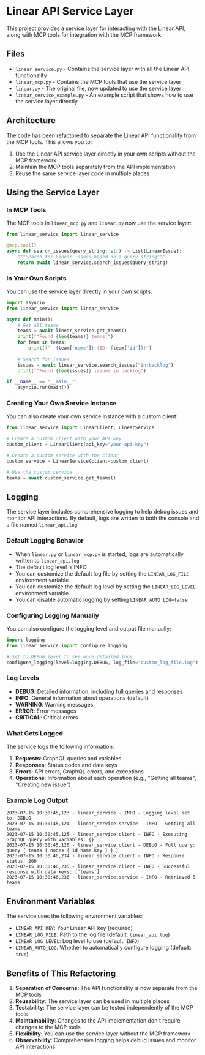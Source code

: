 # Linear API Service Layer

This project provides a service layer for interacting with the Linear API, along with MCP tools for integration with the MCP framework.

## Files

- `linear_service.py` - Contains the service layer with all the Linear API functionality
- `linear_mcp.py` - Contains the MCP tools that use the service layer
- `linear.py` - The original file, now updated to use the service layer
- `linear_service_example.py` - An example script that shows how to use the service layer directly

## Architecture

The code has been refactored to separate the Linear API functionality from the MCP tools. This allows you to:

1. Use the Linear API service layer directly in your own scripts without the MCP framework
2. Maintain the MCP tools separately from the API implementation
3. Reuse the same service layer code in multiple places

## Using the Service Layer

### In MCP Tools

The MCP tools in `linear_mcp.py` and `linear.py` now use the service layer:

```python
from linear_service import linear_service

@mcp.tool()
async def search_issues(query_string: str) -> List[LinearIssue]:
    """Search for Linear issues based on a query string"""
    return await linear_service.search_issues(query_string)
```

### In Your Own Scripts

You can use the service layer directly in your own scripts:

```python
import asyncio
from linear_service import linear_service

async def main():
    # Get all teams
    teams = await linear_service.get_teams()
    print(f"Found {len(teams)} teams:")
    for team in teams:
        print(f"- {team['name']} (ID: {team['id']})")
    
    # Search for issues
    issues = await linear_service.search_issues("in:backlog")
    print(f"Found {len(issues)} issues in backlog")

if __name__ == "__main__":
    asyncio.run(main())
```

### Creating Your Own Service Instance

You can also create your own service instance with a custom client:

```python
from linear_service import LinearClient, LinearService

# Create a custom client with your API key
custom_client = LinearClient(api_key="your-api-key")

# Create a custom service with the client
custom_service = LinearService(client=custom_client)

# Use the custom service
teams = await custom_service.get_teams()
```

## Logging

The service layer includes comprehensive logging to help debug issues and monitor API interactions. By default, logs are written to both the console and a file named `linear_api.log`.

### Default Logging Behavior

- When `linear.py` or `linear_mcp.py` is started, logs are automatically written to `linear_api.log`
- The default log level is INFO
- You can customize the default log file by setting the `LINEAR_LOG_FILE` environment variable
- You can customize the default log level by setting the `LINEAR_LOG_LEVEL` environment variable
- You can disable automatic logging by setting `LINEAR_AUTO_LOG=false`

### Configuring Logging Manually

You can also configure the logging level and output file manually:

```python
import logging
from linear_service import configure_logging

# Set to DEBUG level to see more detailed logs
configure_logging(level=logging.DEBUG, log_file="custom_log_file.log")
```

### Log Levels

- **DEBUG**: Detailed information, including full queries and responses
- **INFO**: General information about operations (default)
- **WARNING**: Warning messages
- **ERROR**: Error messages
- **CRITICAL**: Critical errors

### What Gets Logged

The service logs the following information:

1. **Requests**: GraphQL queries and variables
2. **Responses**: Status codes and data keys
3. **Errors**: API errors, GraphQL errors, and exceptions
4. **Operations**: Information about each operation (e.g., "Getting all teams", "Creating new issue")

### Example Log Output

```
2023-07-15 10:30:45,123 - linear_service - INFO - Logging level set to: DEBUG
2023-07-15 10:30:45,124 - linear_service.service - INFO - Getting all teams
2023-07-15 10:30:45,125 - linear_service.client - INFO - Executing GraphQL query with variables: {}
2023-07-15 10:30:45,126 - linear_service.client - DEBUG - Full query: query { teams { nodes { id name key } } }
2023-07-15 10:30:46,234 - linear_service.client - INFO - Response status: 200
2023-07-15 10:30:46,235 - linear_service.client - INFO - Successful response with data keys: ['teams']
2023-07-15 10:30:46,236 - linear_service.service - INFO - Retrieved 5 teams
```

## Environment Variables

The service uses the following environment variables:

- `LINEAR_API_KEY`: Your Linear API key (required)
- `LINEAR_LOG_FILE`: Path to the log file (default: `linear_api.log`)
- `LINEAR_LOG_LEVEL`: Log level to use (default: `INFO`)
- `LINEAR_AUTO_LOG`: Whether to automatically configure logging (default: `true`)

## Benefits of This Refactoring

1. **Separation of Concerns**: The API functionality is now separate from the MCP tools
2. **Reusability**: The service layer can be used in multiple places
3. **Testability**: The service layer can be tested independently of the MCP tools
4. **Maintainability**: Changes to the API implementation don't require changes to the MCP tools
5. **Flexibility**: You can use the service layer without the MCP framework
6. **Observability**: Comprehensive logging helps debug issues and monitor API interactions 